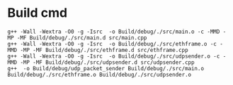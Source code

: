 # Build cmd
    g++ -Wall -Wextra -O0 -g -Isrc  -o Build/debug/./src/main.o -c -MMD -MP -MF Build/debug/./src/main.d src/main.cpp
    g++ -Wall -Wextra -O0 -g -Isrc  -o Build/debug/./src/ethframe.o -c -MMD -MP -MF Build/debug/./src/ethframe.d src/ethframe.cpp
    g++ -Wall -Wextra -O0 -g -Isrc  -o Build/debug/./src/udpsender.o -c -MMD -MP -MF Build/debug/./src/udpsender.d src/udpsender.cpp
    g++  -o Build/debug/udp_packet_sender Build/debug/./src/main.o Build/debug/./src/ethframe.o Build/debug/./src/udpsender.o 